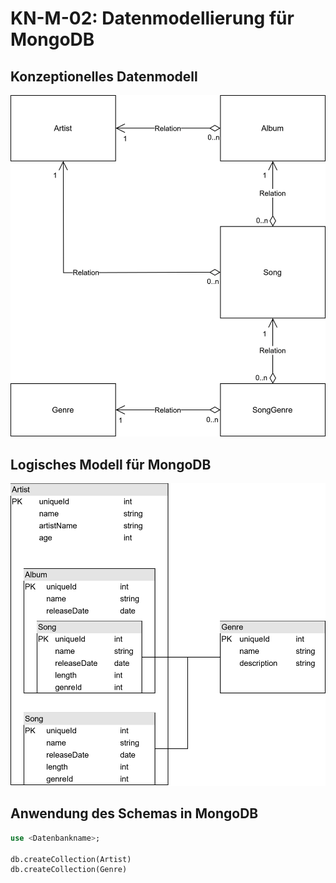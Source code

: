 # KN-M-02: Datenmodellierung für MongoDB

## Konzeptionelles Datenmodell

![database concept](M165_Concept.drawio.svg)

## Logisches Modell für MongoDB

![datebase logical model](logical_schematic.drawio.svg)

## Anwendung des Schemas in MongoDB

```sql
use <Datenbankname>;

db.createCollection(Artist)
db.createCollection(Genre)
```